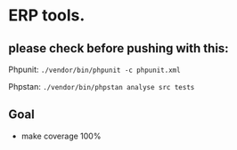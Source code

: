 # ERP tools.


## please check before pushing with this:
Phpunit: ``./vendor/bin/phpunit -c phpunit.xml ``

Phpstan: ``./vendor/bin/phpstan analyse src tests``


## Goal
- make coverage 100%



